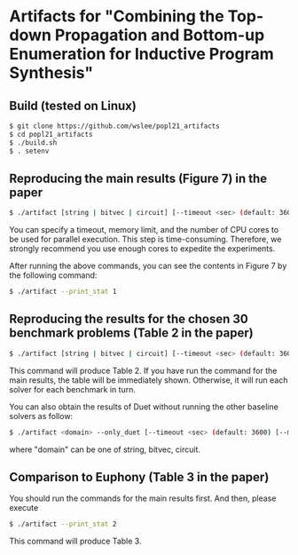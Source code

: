 # Artifacts for "Combining the Top-down Propagation and Bottom-up Enumeration for Inductive Program Synthesis" 

## Build (tested on Linux)

```sh
$ git clone https://github.com/wslee/popl21_artifacts
$ cd popl21_artifacts
$ ./build.sh 
$ . setenv 
```

## Reproducing the main results (Figure 7) in the paper
```sh
$ ./artifact [string | bitvec | circuit] [--timeout <sec> (default: 3600)] [--memory <GB> (default: 16)] --batch --n_process <num_cores>
```
You can specify a timeout, memory limit, and the number of CPU cores to be used for parallel execution. This step is time-consuming. Therefore, we strongly recommend you use enough cores to expedite the experiments.

After running the above commands, you can see the contents in Figure 7 by the following command:
```sh
$ ./artifact --print_stat 1
```

## Reproducing the results for the chosen 30 benchmark problems (Table 2 in the paper)
```sh
$ ./artifact [string | bitvec | circuit] [--timeout <sec> (default: 3600)] [--memory <GB> (default: 16)] 
```
This command will produce Table 2. If you have run the command for the main results, the table will be immediately shown. Otherwise, it will run each solver for each benchmark in turn.  

You can also obtain the results of Duet without running the other baseline solvers as follow: 
```sh
$ ./artifact <domain> --only_duet [--timeout <sec> (default: 3600) [--memory <GB> (default: 16)]
```
where "domain" can be one of string, bitvec, circuit. 
  
## Comparison to Euphony (Table 3 in the paper)
You should run the commands for the main results first.  And then, please execute
```sh
$ ./artifact --print_stat 2 
```
This command will produce Table 3. 
